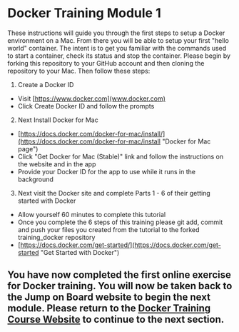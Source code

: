 # Docker Training Module 1

These instructions will guide you through the first steps to setup a Docker environment on a Mac. From there you will be able to setup your first "hello world" container. The intent is to get you familiar with the commands used to start a container, check its status and stop the container. Please begin by forking this repository to your GitHub account and then cloning the repository to your Mac. Then follow these steps:

1) Create a Docker ID
- Visit [https://www.docker.com](www.docker.com)
- Click Create Docker ID and follow the prompts

2) Next Install Docker for Mac
- [https://docs.docker.com/docker-for-mac/install/](https://docs.docker.com/docker-for-mac/install "Docker for Mac page")
- Click "Get Docker for Mac (Stable)" link and follow the instructions on the website and in the app
- Provide your Docker ID for the app to use while it runs in the background

3) Next visit the Docker site and complete Parts 1 - 6 of their getting started with Docker
- Allow yourself 60 minutes to complete this tutorial
- Once you complete the 6 steps of this training please git add, commit and push your files you created from the tutorial to the forked training_docker repository
- [https://docs.docker.com/get-started/](https://docs.docker.com/get-started "Get Started with Docker")

## You have now completed the first online exercise for Docker training. You will now be taken back to the Jump on Board website to begin the next module. Please return to the <a href="https://ctsit.github.io/J.O.B.-Jump-On-Board#dockermodule2" target="_blank">Docker Training Course Website</a> to continue to the next section.
